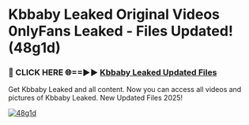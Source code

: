 # Kbbaby Leaked Original Videos 0nlyFans Leaked - Files Updated! (48g1d)

<h3>🔴 CLICK HERE 🌐==►► <a href="https://tinyurl.com/ehrbuxhb" rel="nofollow">Kbbaby Leaked Updated Files</a></h3>

Get Kbbaby Leaked and all content. Now you can access all videos and pictures of Kbbaby Leaked. New Updated Files 2025!

[![48g1d](https://i.imgur.com/lVYEuWS.gif)](https://tinyurl.com/ehrbuxhb)
